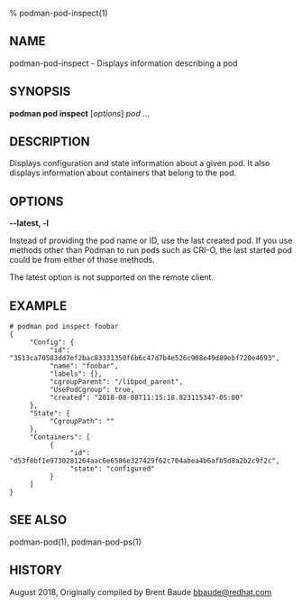 % podman-pod-inspect(1)

## NAME
podman\-pod\-inspect - Displays information describing a pod

## SYNOPSIS
**podman pod inspect** [*options*] *pod* ...

## DESCRIPTION
Displays configuration and state information about a given pod.  It also displays information about containers
that belong to the pod.

## OPTIONS
**--latest, -l**

Instead of providing the pod name or ID, use the last created pod. If you use methods other than Podman
to run pods such as CRI-O, the last started pod could be from either of those methods.

The latest option is not supported on the remote client.

## EXAMPLE
```
# podman pod inspect foobar
{
     "Config": {
          "id": "3513ca70583dd7ef2bac83331350f6b6c47d7b4e526c908e49d89ebf720e4693",
          "name": "foobar",
          "labels": {},
          "cgroupParent": "/libpod_parent",
          "UsePodCgroup": true,
          "created": "2018-08-08T11:15:18.823115347-05:00"
     },
     "State": {
          "CgroupPath": ""
     },
     "Containers": [
          {
               "id": "d53f8bf1e9730281264aac6e6586e327429f62c704abea4b6afb5d8a2b2c9f2c",
               "state": "configured"
          }
     ]
}
```

## SEE ALSO
podman-pod(1), podman-pod-ps(1)

## HISTORY
August 2018, Originally compiled by Brent Baude <bbaude@redhat.com>
